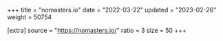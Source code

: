 +++
title = "nomasters.io"
date = "2022-03-22"
updated = "2023-02-26"
weight = 50754

[extra]
source = "https://nomasters.io/"
ratio = 3
size = 50
+++
